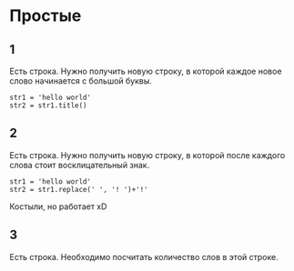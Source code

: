 # Простые



## 1


Есть строка. Нужно получить новую строку, в которой каждое новое слово начинается с большой буквы.

```
str1 = 'hello world'
str2 = str1.title()
```

## 2

Есть строка. Нужно получить новую строку, в которой после каждого слова стоит восклицательный знак.
```
str1 = 'hello world'
str2 = str1.replace(' ', '! ')+'!'
```
Костыли, но работает xD


## 3

Есть строка. Необходимо посчитать количество слов в этой строке.

